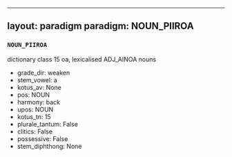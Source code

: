 
---
layout: paradigm
paradigm: NOUN_PIIROA
---
### ` NOUN_PIIROA `

dictionary class 15 oa, lexicalised ADJ_AINOA nouns
* grade_dir: weaken
* stem_vowel: a
* kotus_av: None
* pos: NOUN
* harmony: back
* upos: NOUN
* kotus_tn: 15
* plurale_tantum: False
* clitics: False
* possessive: False
* stem_diphthong: None
